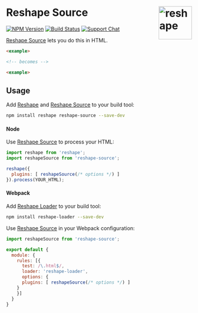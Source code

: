 # Reshape Source [<img src="http://jonathantneal.github.io/reshape-logo.svg" alt="reshape" width="90" height="90" align="right">][Reshape]

[![NPM Version][npm-img]][npm-url]
[![Build Status][cli-img]][cli-url]
[![Support Chat][git-img]][git-url]

[Reshape Source] lets you do this in HTML.

```html
<example>

<!-- becomes -->

<example>
```

## Usage

Add [Reshape] and [Reshape Source] to your build tool:

```bash
npm install reshape reshape-source --save-dev
```

#### Node

Use [Reshape Source] to process your HTML:

```js
import reshape from 'reshape';
import reshapeSource from 'reshape-source';

reshape({
  plugins: [ reshapeSource(/* options */) ]
}).process(YOUR_HTML);
```

#### Webpack

Add [Reshape Loader] to your build tool:

```bash
npm install reshape-loader --save-dev
```

Use [Reshape Source] in your Webpack configuration:

```js
import reshapeSource from 'reshape-source';

export default {
  module: {
    rules: [{
      test: /\.html$/,
      loader: 'reshape-loader',
      options: {
      plugins: [ reshapeSource(/* options */) ]
    }
    }]
  }
}
```

[cli-url]: https://travis-ci.org/jonathantneal/reshape-source
[cli-img]: https://img.shields.io/travis/jonathantneal/reshape-source.svg
[git-img]: https://img.shields.io/badge/support-chat-blue.svg
[git-url]: https://gitter.im/reshape/reshape
[npm-url]: https://www.npmjs.com/package/reshape-source
[npm-img]: https://img.shields.io/npm/v/reshape-source.svg

[Reshape]: https://github.com/reshape/reshape
[Reshape Loader]: https://github.com/reshape/loader
[Reshape Source]: https://github.com/jonathantneal/reshape-source
